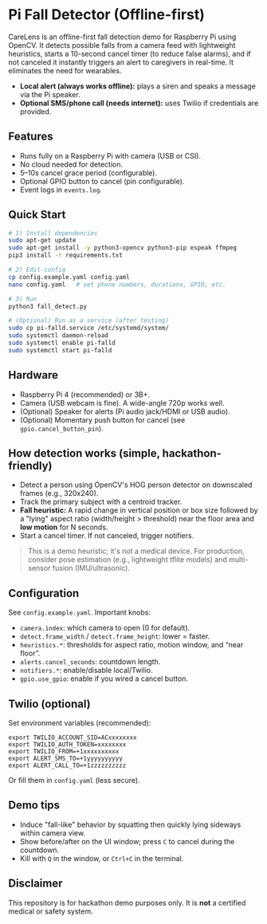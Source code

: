 
# Pi Fall Detector (Offline-first)

CareLens is an offline-first fall detection demo for Raspberry Pi using OpenCV. It detects possible falls from a camera feed with lightweight heuristics, starts a 10-second cancel timer (to reduce false alarms), and if not canceled it instantly triggers an alert to caregivers in real-time. It eliminates the need for wearables.

- **Local alert (always works offline):** plays a siren and speaks a message via the Pi speaker.
- **Optional SMS/phone call (needs internet):** uses Twilio if credentials are provided.

## Features
- Runs fully on a Raspberry Pi with camera (USB or CSI).
- No cloud needed for detection.
- 5–10s cancel grace period (configurable).
- Optional GPIO button to cancel (pin configurable).
- Event logs in `events.log`.

## Quick Start
```bash
# 1) Install dependencies
sudo apt-get update
sudo apt-get install -y python3-opencv python3-pip espeak ffmpeg
pip3 install -r requirements.txt

# 2) Edit config
cp config.example.yaml config.yaml
nano config.yaml   # set phone numbers, durations, GPIO, etc.

# 3) Run
python3 fall_detect.py

# (Optional) Run as a service (after testing)
sudo cp pi-falld.service /etc/systemd/system/
sudo systemctl daemon-reload
sudo systemctl enable pi-falld
sudo systemctl start pi-falld
```

## Hardware
- Raspberry Pi 4 (recommended) or 3B+.
- Camera (USB webcam is fine). A wide-angle 720p works well.
- (Optional) Speaker for alerts (Pi audio jack/HDMI or USB audio).
- (Optional) Momentary push button for cancel (see `gpio.cancel_button_pin`).

## How detection works (simple, hackathon-friendly)
- Detect a person using OpenCV's HOG person detector on downscaled frames (e.g., 320x240).
- Track the primary subject with a centroid tracker.
- **Fall heuristic:** A rapid change in vertical position or box size followed by a "lying" aspect ratio (width/height > threshold) near the floor area and **low motion** for N seconds.
- Start a cancel timer. If not canceled, trigger notifiers.

> This is a demo heuristic; it's not a medical device. For production, consider pose estimation (e.g., lightweight tflite models) and multi-sensor fusion (IMU/ultrasonic).

## Configuration
See `config.example.yaml`. Important knobs:
- `camera.index`: which camera to open (0 for default).
- `detect.frame_width` / `detect.frame_height`: lower = faster.
- `heuristics.*`: thresholds for aspect ratio, motion window, and “near floor”.
- `alerts.cancel_seconds`: countdown length.
- `notifiers.*`: enable/disable local/Twilio.
- `gpio.use_gpio`: enable if you wired a cancel button.

## Twilio (optional)
Set environment variables (recommended):
```
export TWILIO_ACCOUNT_SID=ACxxxxxxxx
export TWILIO_AUTH_TOKEN=xxxxxxxx
export TWILIO_FROM=+1xxxxxxxxxx
export ALERT_SMS_TO=+1yyyyyyyyyy
export ALERT_CALL_TO=+1zzzzzzzzzz
```
Or fill them in `config.yaml` (less secure).

## Demo tips
- Induce "fall-like" behavior by squatting then quickly lying sideways within camera view.
- Show before/after on the UI window; press `C` to cancel during the countdown.
- Kill with `Q` in the window, or `Ctrl+C` in the terminal.

## Disclaimer
This repository is for hackathon demo purposes only. It is **not** a certified medical or safety system.
